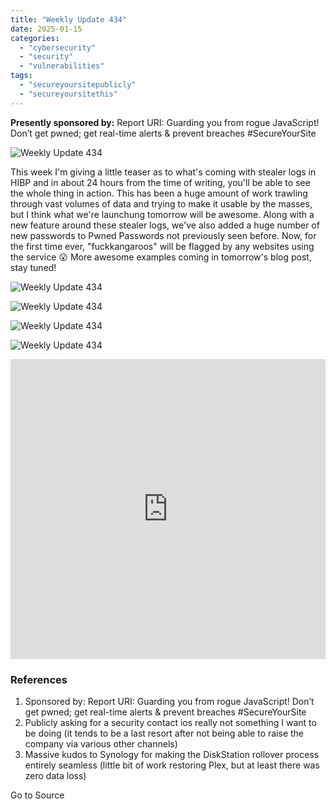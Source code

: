 ```yaml
---
title: "Weekly Update 434"
date: 2025-01-15
categories: 
  - "cybersecurity"
  - "security"
  - "vulnerabilities"
tags: 
  - "secureyoursitepublicly"
  - "secureyoursitethis"
---
```


**Presently sponsored by:** Report URI: Guarding you from rogue JavaScript! Don’t get pwned; get real-time alerts & prevent breaches #SecureYourSite

![Weekly Update 434](https://www.troyhunt.com/content/images/2025/01/Splash-Template@1x_1-1.jpg)

This week I'm giving a little teaser as to what's coming with stealer logs in HIBP and in about 24 hours from the time of writing, you'll be able to see the whole thing in action. This has been a huge amount of work trawling through vast volumes of data and trying to make it usable by the masses, but I think what we're launchung tomorrow will be awesome. Along with a new feature around these stealer logs, we've also added a huge number of new passwords to Pwned Passwords not previously seen before. Now, for the first time ever, "fuckkangaroos" will be flagged by any websites using the service 😮 More awesome examples coming in tomorrow's blog post, stay tuned!

![Weekly Update 434](https://www.troyhunt.com/content/images/2018/05/Listen-on-Apple-Podcasts.svg)

![Weekly Update 434](https://www.troyhunt.com/content/images/2024/09/Watch-and-Listen-on-YouTube.svg)

![Weekly Update 434](https://www.troyhunt.com/content/images/2019/10/spotify.svg)

![Weekly Update 434](https://www.troyhunt.com/content/images/2018/07/Download-via-RSS.svg)

<iframe width="100%" height="480" src="https://www.youtube.com/embed/pCRJlXU1rsY" frameborder="0" allow="autoplay; encrypted-media" allowfullscreen></iframe>

### References

1. Sponsored by: Report URI: Guarding you from rogue JavaScript! Don’t get pwned; get real-time alerts & prevent breaches #SecureYourSite
2. Publicly asking for a security contact ios really not something I want to be doing (it tends to be a last resort after not being able to raise the company via various other channels)
3. Massive kudos to Synology for making the DiskStation rollover process entirely seamless (little bit of work restoring Plex, but at least there was zero data loss)

Go to Source
